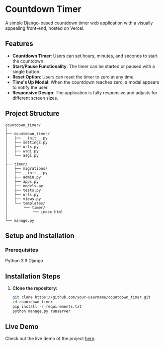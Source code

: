 # Countdown Timer

A simple Django-based countdown timer web application with a visually appealing front-end, hosted on Vercel.

## Features
- **Countdown Timer**: Users can set hours, minutes, and seconds to start the countdown.
- **Start/Pause Functionality**: The timer can be started or paused with a single button.
- **Reset Option**: Users can reset the timer to zero at any time.
- **Time's Up Modal**: When the countdown reaches zero, a modal appears to notify the user.
- **Responsive Design**: The application is fully responsive and adjusts for different screen sizes.

## Project Structure

```plaintext
countdown_timer/
│
├── countdown_timer/
│   ├── __init__.py
│   ├── settings.py
│   ├── urls.py
│   ├── wsgi.py
│   └── asgi.py
│
├── timer/
│   ├── migrations/
│   ├── __init__.py
│   ├── admin.py
│   ├── apps.py
│   ├── models.py
│   ├── tests.py
│   ├── urls.py
│   ├── views.py
│   └── templates/
│       └── timer/
│           └── index.html
│
└── manage.py
```

## Setup and Installation
### Prerequisites
Python 3.9
Django

## Installation Steps

1. **Clone the repository:**

   ```bash
   git clone https://github.com/your-username/countdown_timer.git
   cd countdown_timer
   pip install -r requirements.txt
   python manage.py runserver

## Live Demo

Check out the live demo of the project [here](https://countdown-timer-iota-flame.vercel.app/).

